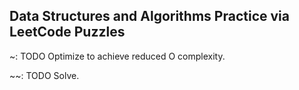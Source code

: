 ## Data Structures and Algorithms Practice via LeetCode Puzzles

~: TODO Optimize to achieve reduced O complexity.

~~: TODO Solve.
